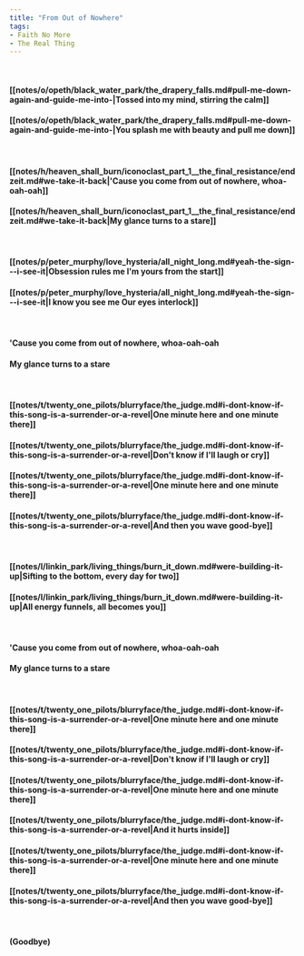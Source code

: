 ```yaml
---
title: "From Out of Nowhere"
tags:
- Faith No More
- The Real Thing
---
```

&nbsp;
#### [[notes/o/opeth/black_water_park/the_drapery_falls.md#pull-me-down-again-and-guide-me-into-|Tossed into my mind, stirring the calm]]
#### [[notes/o/opeth/black_water_park/the_drapery_falls.md#pull-me-down-again-and-guide-me-into-|You splash me with beauty and pull me down]]
&nbsp;
#### [[notes/h/heaven_shall_burn/iconoclast_part_1__the_final_resistance/endzeit.md#we-take-it-back|'Cause you come from out of nowhere, whoa-oah-oah]]
#### [[notes/h/heaven_shall_burn/iconoclast_part_1__the_final_resistance/endzeit.md#we-take-it-back|My glance turns to a stare]]
&nbsp;
#### [[notes/p/peter_murphy/love_hysteria/all_night_long.md#yeah-the-sign---i-see-it|Obsession rules me   I'm yours from the start]]
#### [[notes/p/peter_murphy/love_hysteria/all_night_long.md#yeah-the-sign---i-see-it|I know you see me   Our eyes interlock]]
&nbsp;
#### 'Cause you come from out of nowhere, whoa-oah-oah
#### My glance turns to a stare
&nbsp;
#### [[notes/t/twenty_one_pilots/blurryface/the_judge.md#i-dont-know-if-this-song-is-a-surrender-or-a-revel|One minute here and one minute there]]
#### [[notes/t/twenty_one_pilots/blurryface/the_judge.md#i-dont-know-if-this-song-is-a-surrender-or-a-revel|Don't know if I'll laugh or cry]]
#### [[notes/t/twenty_one_pilots/blurryface/the_judge.md#i-dont-know-if-this-song-is-a-surrender-or-a-revel|One minute here and one minute there]]
#### [[notes/t/twenty_one_pilots/blurryface/the_judge.md#i-dont-know-if-this-song-is-a-surrender-or-a-revel|And then you wave good-bye]]
&nbsp;
#### [[notes/l/linkin_park/living_things/burn_it_down.md#were-building-it-up|Sifting to the bottom, every day for two]]
#### [[notes/l/linkin_park/living_things/burn_it_down.md#were-building-it-up|All energy funnels, all becomes you]]
&nbsp;
#### 'Cause you come from out of nowhere, whoa-oah-oah
#### My glance turns to a stare
&nbsp;
#### [[notes/t/twenty_one_pilots/blurryface/the_judge.md#i-dont-know-if-this-song-is-a-surrender-or-a-revel|One minute here and one minute there]]
#### [[notes/t/twenty_one_pilots/blurryface/the_judge.md#i-dont-know-if-this-song-is-a-surrender-or-a-revel|Don't know if I'll laugh or cry]]
#### [[notes/t/twenty_one_pilots/blurryface/the_judge.md#i-dont-know-if-this-song-is-a-surrender-or-a-revel|One minute here and one minute there]]
#### [[notes/t/twenty_one_pilots/blurryface/the_judge.md#i-dont-know-if-this-song-is-a-surrender-or-a-revel|And it hurts inside]]
#### [[notes/t/twenty_one_pilots/blurryface/the_judge.md#i-dont-know-if-this-song-is-a-surrender-or-a-revel|One minute here and one minute there]]
#### [[notes/t/twenty_one_pilots/blurryface/the_judge.md#i-dont-know-if-this-song-is-a-surrender-or-a-revel|And then you wave good-bye]]
&nbsp;
#### (Goodbye)
